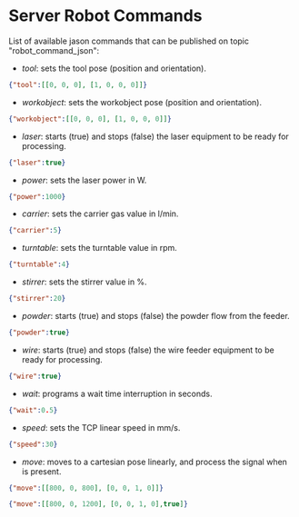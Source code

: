# Server Robot Commands

List of available jason commands that can be published on topic "robot_command_json":

- *tool*: sets the tool pose (position and orientation).

```json
{"tool":[[0, 0, 0], [1, 0, 0, 0]]}
```

- *workobject*: sets the workobject pose (position and orientation).

```json
{"workobject":[[0, 0, 0], [1, 0, 0, 0]]}
```

- *laser*: starts (true) and stops (false) the laser equipment to be ready for processing.

```json
{"laser":true}
```

- *power*: sets the laser power in W.

```json
{"power":1000}
```

- *carrier*: sets the carrier gas value in l/min.

```json
{"carrier":5}
```

- *turntable*: sets the turntable value in rpm.

```json
{"turntable":4}
```

- *stirrer*: sets the stirrer value in %.

```json
{"stirrer":20}
```

- *powder*: starts (true) and stops (false) the powder flow from the feeder.

```json
{"powder":true}
```

- *wire*: starts (true) and stops (false) the wire feeder equipment to be ready for processing.

```json
{"wire":true}
```

- *wait*: programs a wait time interruption in seconds.

```json
{"wait":0.5}
```

- *speed*: sets the TCP linear speed in mm/s.

```json
{"speed":30}
```

- *move*: moves to a cartesian pose linearly, and process the signal when is present.

```json
{"move":[[800, 0, 800], [0, 0, 1, 0]]}
```

```json
{"move":[[800, 0, 1200], [0, 0, 1, 0],true]}
```
